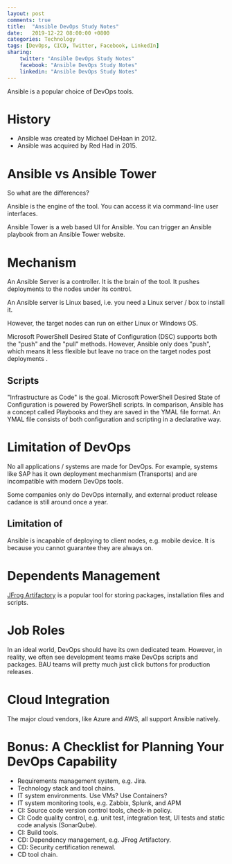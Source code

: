 ```yaml
---
layout: post
comments: true
title:  "Ansible DevOps Study Notes"
date:   2019-12-22 08:00:00 +0800
categories: Technology
tags: [DevOps, CICD, Twitter, Facebook, LinkedIn]
sharing:
    twitter: "Ansible DevOps Study Notes"
    facebook: "Ansible DevOps Study Notes"
    linkedin: "Ansible DevOps Study Notes"
---
```

Ansible is a popular choice of DevOps tools.

# History
* Ansible was created by Michael DeHaan in 2012.
* Ansible was acquired by Red Had in 2015.

# Ansible vs Ansible Tower
So what are the differences? 

Ansible is the engine of the tool. You can access it via command-line user interfaces.

Ansible Tower is a web based UI for Ansible. You can trigger an Ansible playbook from an Ansible Tower website.

# Mechanism
An Ansible Server is a controller. It is the brain of the tool. It pushes deployments to the nodes under its control.

An Ansible server is Linux based, i.e. you need a Linux server / box to install it.

However, the target nodes can run on either Linux or Windows OS.

Microsoft PowerShell Desired State of Configuration (DSC) supports both the "push" and the "pull" methods. However, Ansible only does "push", which means it less flexible but leave no trace on the target nodes post deployments .

## Scripts
"Infrastructure as Code" is the goal. Microsoft PowerShell Desired State of Configuration is powered by PowerShell scripts. In comparison, Ansible has a concept called Playbooks and they are saved in
the YMAL file format. An YMAL file consists of both configuration and scripting in a declarative way.

# Limitation of DevOps
No all applications / systems are made for DevOps. For example, systems like SAP has it own deployment mechanmism (Transports) and are incompatible with modern DevOps tools.

Some companies only do DevOps internally, and external product release cadance is still around once a year.

## Limitation of 
Ansible is incapable of deploying to client nodes, e.g. mobile device. It is because you cannot guarantee they are always on.

# Dependents Management
[JFrog Artifactory](https://jfrog.com/artifactory/) is a popular tool for storing packages, installation files and scripts. 

# Job Roles
In an ideal world, DevOps should have its own dedicated team. However, in reality, we often see development teams make DevOps scripts and packages. BAU teams will pretty much just click buttons for production releases.

# Cloud Integration
The major cloud vendors, like Azure and AWS, all support Ansible natively.

# Bonus: A Checklist for Planning Your DevOps Capability
* Requirements management system, e.g. Jira.
* Technology stack and tool chains.
* IT system environments. Use VMs? Use Containers?
* IT system monitoring tools, e.g. Zabbix, Splunk, and APM
* CI: Source code version control tools, check-in policy.
* CI: Code quality control, e.g. unit test, integration test, UI tests and static code analysis (SonarQube).
* CI: Build tools.
* CD: Dependency management, e.g. JFrog Artifactory.
* CD: Security certification renewal.
* CD tool chain.
